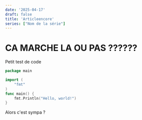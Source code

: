 ```yaml
---
date: '2025-04-17'
draft: false
title: 'Articleencore'
series: ["Nom de la série"]
---
```


# CA MARCHE LA OU PAS ??????

Petit test de code 
````go
package main

import (
    "fmt"
)
func main() {
    fmt.Println("Hello, world!")
}
````

Alors c'est sympa ?

